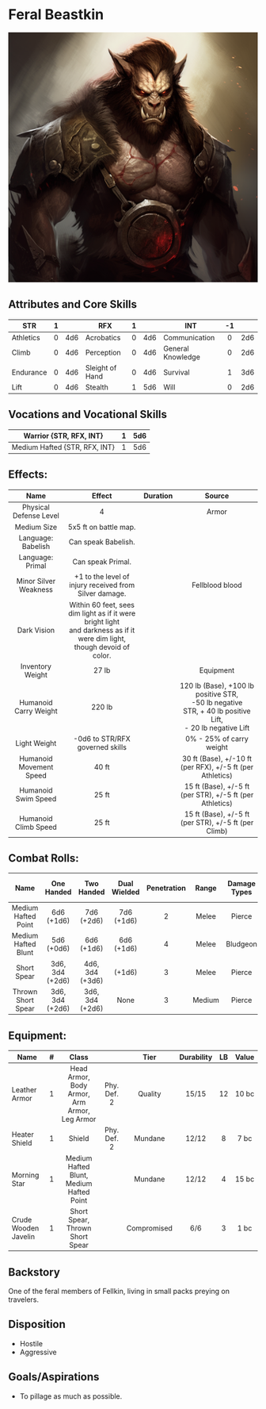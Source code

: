 # Feral Beastkin

![alt_text](FeralBeastkin.png)

## Attributes and Core Skills

| STR       | 1 |    | RFX             | 1 |    | INT               | -1 |    |
| --------- | :-: | :-: | --------------- | :-: | :-: | ----------------- | :-: | :-: |
| Athletics | 0 | 4d6 | Acrobatics      | 0 | 4d6 | Communication     | 0 | 2d6 |
| Climb     | 0 | 4d6 | Perception      | 0 | 4d6 | General Knowledge | 0 | 2d6 |
| Endurance | 0 | 4d6 | Sleight of Hand | 0 | 4d6 | Survival          | 1 | 3d6 |
| Lift      | 0 | 4d6 | Stealth         | 1 | 5d6 | Will              | 0 | 2d6 |

## Vocations and Vocational Skills

| Warrior {STR, RFX, INT}       | 1 | 5d6 |
| ------------------- | :-: | :-: |
| Medium Hafted {STR, RFX, INT} | 1 | 5d6 |

## Effects:

|          Name          |                                                            Effect                                                            | Duration |                                                       Source                                                       |
| :---------------------: | :--------------------------------------------------------------------------------------------------------------------------: | :------: | :-----------------------------------------------------------------------------------------------------------------: |
| Physical Defense Level |                                                              4                                                              |          |                                                        Armor                                                        |
|       Medium Size       |                                                    5x5 ft on battle map.                                                    |          |                                                                                                                    |
|   Language: Babelish   |                                                     Can speak Babelish.                                                     |          |                                                                                                                    |
|    Language: Primal    |                                                      Can speak Primal.                                                      |          |                                                                                                                    |
|  Minor Silver Weakness  |                                   +1 to the level of injury received from Silver damage.                                   |          |                                                   Fellblood blood                                                   |
|       Dark Vision       | Within 60 feet, sees dim light as if it were bright light<br />and darkness as if it were dim light, though devoid of color. |          |                                                                                                                    |
|    Inventory Weight    |                                                            27 lb                                                            |          |                                                      Equipment                                                      |
|  Humanoid Carry Weight  |                                                            220 lb                                                            |          | 120 lb (Base), +100 lb positive STR,<br />-50 lb negative STR, + 40 lb positive Lift,<br />- 20 lb negative Lift |
|      Light Weight      |                                               -0d6 to STR/RFX governed skills                                               |          |                                              0% - 25% of carry weight                                              |
| Humanoid Movement Speed |                                                            40 ft                                                            |          |                                30 ft (Base), +/-10 ft (per RFX), +/-5 ft (per Athletics)                                |
|   Humanoid Swim Speed   |                                                            25 ft                                                            |          |                                15 ft (Base), +/-5 ft (per STR), +/-5 ft (per Athletics)                                |
|  Humanoid Climb Speed  |                                                            25 ft                                                            |          |                                  15 ft (Base), +/-5 ft (per STR), +/-5 ft (per Climb)                                  |

## Combat Rolls:

|        Name        |   One<br />Handed   |   Two<br />Handed   | Dual<br />Wielded | Penetration | Range | Damage<br />Types | Engageable<br />Opponents | Area Of<br />Effect | Resource<br />Class |
| :-----------------: | :------------------: | :------------------: | :---------------: | :---------: | :----: | :---------------: | :-----------------------: | :-----------------: | :-----------------: |
| Medium Hafted Point |   6d6<br />(+1d6)   |   7d6<br />(+2d6)   |  7d6<br />(+1d6)  |      2      | Melee |      Pierce      |           Rapid           |        None        |        None        |
| Medium Hafted Blunt |   5d6<br />(+0d6)   |   6d6<br />(+1d6)   |  6d6<br />(+1d6)  |      4      | Melee |     Bludgeon     |           Rapid           |        None        |        None        |
|     Short Spear     | 3d6, 3d4<br />(+2d6) | 4d6, 3d4<br />(+3d6) |      (+1d6)      |      3      | Melee |      Pierce      |        Spear Rapid        |        None        |        None        |
| Thrown Short Spear | 3d6, 3d4<br />(+2d6) | 3d6, 3d4<br />(+2d6) |       None       |      3      | Medium |      Pierce      |         Standard         |        None        |        None        |

## Equipment:

| Name                 | # |                    Class                    |            |    Tier    | Durability | LB | Value |
| -------------------- | :-: | :------------------------------------------: | :---------: | :---------: | :--------: | :-: | :---: |
| Leather Armor        | 1 | Head Armor, Body Armor, Arm Armor, Leg Armor | Phy. Def. 2 |   Quality   |   15/15   | 12 | 10 bc |
| Heater Shield        | 1 |                    Shield                    | Phy. Def. 2 |   Mundane   |   12/12   | 8 | 7 bc |
| Morning Star         | 1 |   Medium Hafted Blunt, Medium Hafted Point   |            |   Mundane   |   12/12   | 4 | 15 bc |
| Crude Wooden Javelin | 1 |       Short Spear, Thrown Short Spear       |            | Compromised |    6/6    | 3 | 1 bc |

## Backstory

One of the feral members of Fellkin, living in small packs preying on travelers.

## Disposition

- Hostile
- Aggressive

## Goals/Aspirations

- To pillage as much as possible.
